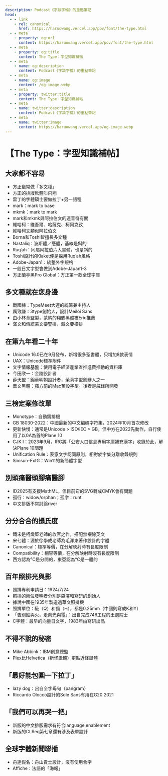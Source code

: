 ```yaml
---
description: Podcast《字談字暢》的重點筆記
head:
  - - link
    - rel: canonical
      href: https://haruowang.vercel.app/pov/font/the-type.html
  - - meta
    - property: og:url
      content: https://haruowang.vercel.app/pov/font/the-type.html
  - - meta
    - property: og:title
      content: The Type：字型知識補帖
  - - meta
    - name: og:description
      content: Podcast《字談字暢》的重點筆記
  - - meta
    - name: og:image
      content: /og-image.webp
  - - meta
    - property: twitter:title
      content: The Type：字型知識補帖
  - - meta
    - name: twitter:description
      content: Podcast《字談字暢》的重點筆記
  - - meta
    - name: twitter:image
      content: https://haruowang.vercel.app/og-image.webp
---
```


# 【The Type：字型知識補帖】

<p><Badge type="info" text="🌱 Seedlings" /></P>

## 大家都不容易
- 方正蠻常做「多文種」
- 方正的排版軟體叫飛翔
- 雷丁的字體碩士要做拉丁+另一語種
- mark：mark to base
- mkmk：mark to mark
- mark和mkmk與阿拉伯文的連音符有關
- 維哈柯：維吾爾、哈薩克、柯爾克孜
- 維哈柯文類似阿拉伯文
- Borna和Toshi皆擅長多文種
- Nastaliq：波斯體／懸體，基線是斜的
- Ruqʿah：同屬阿拉伯六大書體，也是斜的
- Toshi設計的Klaket便是採用Ruqʿah風格
- Adobe-Japan1：統整外字規格
- 一般日文字型會做到Adobe-Japan1-3
- 方正蘭亭黑Pro Global：方正第一款全球字庫

## 多文種就在您身邊
- 戰國棟：TypeMeet大連的統籌兼主持人
- 厲致謙：3type創始人，設計Meiloi Sans
- 由小林章監製，蒙納的翔鶴黑體被Eric推薦
- 滿文和傳統蒙文要豎排，藏文要橫排

## 在第九年看二十年
- Unicode 16.0已在9月發布，新增很多聖書體，只增加8款表情
- UAX：Unicode標準附件
- 文字情報基盤：使用電子経済産業省推進費推動的資料庫
- 今田欣一：金陵設計者
- 薛天盟：錦華明朝設計者，茉莉字型創辦人之一
- 華文黑體：蘋方前的Mac預設字型。後者是威鋒所開發

## 三榜定案修改單
- Monotype：自動鑄排機
- GB 18030-2022：中國最新的中文編碼字符集，2024年10月首次修改
- 更新快慢：通常是Unicode > ISO/IEC > GB，但中方在2022先動作，自行使用了以0A為首的Plane 10
- CJK I：2023年9月，IRG將「公安人口信息專用字庫補充漢字」收錄於此，解決Plane 10問題
- Unification Rule：表意文字認同原則，相對於字集分離收錄規則
- Simsun-ExtG：Win11的新簡體字型

## 別頭痛醫頭腳痛醫腳
- ID2025有支援MathML，但目前它的SVG轉成CMYK會有問題
- 孤行：widow/orphan；孤字：runt
- 中文排版不常討論river

## 分分合合的攝氏度
- 鐵宋是柯熾堅老師的收官之作，搭配無襯線英文
- 宋七體：源於徐學成老師為毛澤東著作設計的字體
- Canonical：標準等價，在分解映射時有長度限制
- Compatibility：相容等價，在分解映射時沒有長度限制
- 西方認為°C是分開的，東亞認為°C是一體的

## 百年照排光與影
- 照排專利申請日：1924/7/24
- 照排的兩位發明者分別是森澤和寫研的創始人
- 據說中國在1935年製造過華文照排機
- 照排單位：級（Q）和齒（H），都是0.25mm（中國則寫成K和Y）
- 「告別鉛與火，走向光與電」：出自完成748工程的王選院士
- C字體：最早的向量日文字，1983年由寫研出品

## 不得不說的秘密
- Mike Abbink：IBM創意總監
- Plex比Helvetica（新怪誕體）更貼近怪誕體

## 「最好能包圍一下拉丁」
- lazy dog：出自全字母句（pangram）
- Riccardo Olocco設計的Sole Sans有用在G20 2021

## 「我們可以再哭一把」
- 新版的中文排版需求有符合language enablement
- 新版的CLReq第七章還有涉及表單設計

## 全球字體新聞聯播
- 舟連假名：舟山貴士設計，沒有使用合字
- Affiche：法語的「海報」